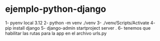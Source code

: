 # ejemplo-python-django

1- pyenv local 3.12
2- python -m venv ./venv
3- ./venv/Scripts/Activate
4- pip install django
5- django-admin startproject server .
6- tenemos que habilitar las rutas para la app en el archivo urls.py
